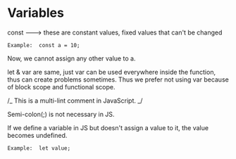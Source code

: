# Variables

const ---> these are constant values, fixed values that can't be changed

    Example:  const a = 10;

Now, we cannot assign any other value to a.

let & var are same, just var can be used everywhere inside the function, thus can create problems sometimes. Thus we prefer not using var because of block scope and functional scope.

/_
This is a multi-lint comment in JavaScript.
_/

Semi-colon(;) is not necessary in JS.

If we define a variable in JS but doesn't assign a value to it, the value becomes undefined.

    Example:  let value;
